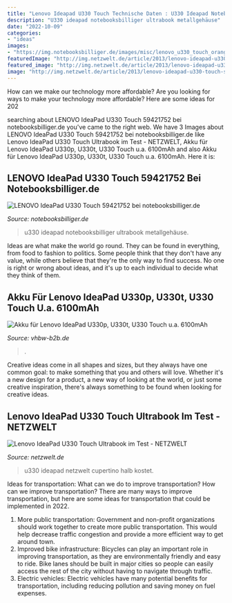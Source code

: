 ```yaml
---
title: "Lenovo Ideapad U330 Touch Technische Daten : U330 Ideapad Notebooksbilliger Ultrabook Metallgehäuse"
description: "U330 ideapad notebooksbilliger ultrabook metallgehäuse"
date: "2022-10-09"
categories:
- "ideas"
images:
- "https://img.notebooksbilliger.de/images/misc/lenovo_u330_touch_orange_01_dos_KLEIN.jpg"
featuredImage: "http://img.netzwelt.de/article/2013/lenovo-ideapad-u330-touch-sieht-ersten-fluechtigen-blick-cupertino-kostet-nur-halb-so-viel-macbook-bild-netzwelt-54691.jpg"
featured_image: "http://img.netzwelt.de/article/2013/lenovo-ideapad-u330-touch-sieht-ersten-fluechtigen-blick-cupertino-kostet-nur-halb-so-viel-macbook-bild-netzwelt-54691.jpg"
image: "http://img.netzwelt.de/article/2013/lenovo-ideapad-u330-touch-sieht-ersten-fluechtigen-blick-cupertino-kostet-nur-halb-so-viel-macbook-bild-netzwelt-54691.jpg"
---
```



How can we make our technology more affordable?
Are you looking for ways to make your technology more affordable? Here are some ideas for 202
	

		
searching about LENOVO IdeaPad U330 Touch 59421752 bei notebooksbilliger.de you've came to the right web. We have 3 Images about LENOVO IdeaPad U330 Touch 59421752 bei notebooksbilliger.de like Lenovo IdeaPad U330 Touch Ultrabook im Test - NETZWELT, Akku für Lenovo IdeaPad U330p, U330t, U330 Touch u.a. 6100mAh and also Akku für Lenovo IdeaPad U330p, U330t, U330 Touch u.a. 6100mAh. Here it is:
		
    
## LENOVO IdeaPad U330 Touch 59421752 Bei Notebooksbilliger.de

<img loading=lazy src="https://img.notebooksbilliger.de/images/misc/lenovo_u330_touch_orange_01_dos_KLEIN.jpg" onerror="this.onerror=null;this.src='https://tse4.mm.bing.net/th?id=OIP.xZp0hFdlxjC_A3RL7XLU_QAAAA&amp;pid=15.1';" alt="LENOVO IdeaPad U330 Touch 59421752 bei notebooksbilliger.de">

_Source: notebooksbilliger.de_

>u330 ideapad notebooksbilliger ultrabook metallgehäuse. 

	

Ideas are what make the world go round. They can be found in everything, from food to fashion to politics. Some people think that they don't have any value, while others believe that they're the only way to find success. No one is right or wrong about ideas, and it's up to each individual to decide what they think of them.

    
## Akku Für Lenovo IdeaPad U330p, U330t, U330 Touch U.a. 6100mAh

<img loading=lazy src="https://vhbw-b2b.de/produktbilder/600/4251407716551-akku_lenovo_ideapad_u330p_u330t_u330_touch_6100mah_1ebay.jpg" onerror="this.onerror=null;this.src='https://tse2.mm.bing.net/th?id=OIP.nnk0I0vy0tCRIdOlTKtrXgHaE7&amp;pid=15.1';" alt="Akku für Lenovo IdeaPad U330p, U330t, U330 Touch u.a. 6100mAh">

_Source: vhbw-b2b.de_

>. 

	

Creative ideas come in all shapes and sizes, but they always have one common goal: to make something that you and others will love. Whether it's a new design for a product, a new way of looking at the world, or just some creative inspiration, there's always something to be found when looking for creative ideas.

    
## Lenovo IdeaPad U330 Touch Ultrabook Im Test - NETZWELT

<img loading=lazy src="http://img.netzwelt.de/article/2013/lenovo-ideapad-u330-touch-sieht-ersten-fluechtigen-blick-cupertino-kostet-nur-halb-so-viel-macbook-bild-netzwelt-54691.jpg" onerror="this.onerror=null;this.src='https://tse4.mm.bing.net/th?id=OIP.F2QVnggQ8YtHcxW5oc3yDQHaE7&amp;pid=15.1';" alt="Lenovo IdeaPad U330 Touch Ultrabook im Test - NETZWELT">

_Source: netzwelt.de_

>u330 ideapad netzwelt cupertino halb kostet. 

	

Ideas for transportation: What can we do to improve transportation?
How can we improve transportation? 
There are many ways to improve transportation, but here are some ideas for transportation that could be implemented in 2022.

1. More public transportation: Government and non-profit organizations should work together to create more public transportation. This would help decrease traffic congestion and provide a more efficient way to get around town.
2. Improved bike infrastructure: Bicycles can play an important role in improving transportation, as they are environmentally friendly and easy to ride. Bike lanes should be built in major cities so people can easily access the rest of the city without having to navigate through traffic. 
3. Electric vehicles: Electric vehicles have many potential benefits for transportation, including reducing pollution and saving money on fuel expenses.

